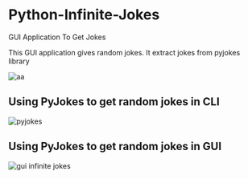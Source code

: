 # Python-Infinite-Jokes
GUI Application To Get Jokes

This GUI application gives random jokes.
It extract jokes from pyjokes library

![aa](https://user-images.githubusercontent.com/88443812/136047898-263358e8-05f8-426b-9244-efbd7a09713f.jpg)

## Using PyJokes to get random jokes in CLI

![pyjokes](https://user-images.githubusercontent.com/92254479/136695909-0eef60dd-5193-4815-8fe4-9aa1e6c226a3.png)

## Using PyJokes to get random jokes in GUI

![gui infinite jokes](https://user-images.githubusercontent.com/92254479/136696780-f2072364-8246-493c-b73c-c0ef45e6abb1.png)



